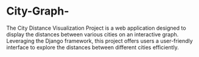 # City-Graph-
 The City Distance Visualization Project is a web application designed to display the distances between various cities on an interactive graph. Leveraging the Django framework, this project offers users a user-friendly interface to explore the distances between different cities efficiently.
